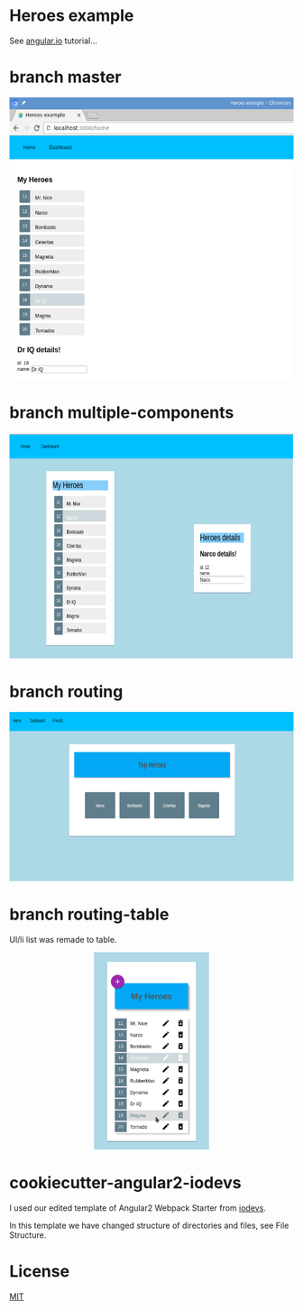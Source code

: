 # Heroes example
See [angular.io](https://angular.io) tutorial...

# branch master
<p align="center">
<img src="https://github.com/ondrej-tucek/angular2-heroes-example/blob/master/src/assets/img/app-screen.png?raw=true" height="500">
</p>

# branch multiple-components
<p align="center">
<img src="https://github.com/ondrej-tucek/angular2-heroes-example/blob/master/src/assets/img/app-screen_multiple-components.png?raw=true" height="400">
</p>

# branch routing
<p align="center">
<img src="https://github.com/ondrej-tucek/angular2-heroes-example/blob/master/src/assets/img/app-screen_routing-bc.png?raw=true" height="300">
</p>

# branch routing-table
Ul/li list was remade to table.
<p align="center">
<img src="https://github.com/ondrej-tucek/angular2-heroes-example/blob/master/src/assets/img/app-screen_md-card-heroes.png?raw=true" height="350">
</p>

# cookiecutter-angular2-iodevs
I used our edited template of Angular2 Webpack Starter from [iodevs](https://github.com/iodevs/cookiecutter-angular2-iodevs).

In this template we have changed structure of directories and files, see File Structure.


# License
 [MIT](/LICENSE)
